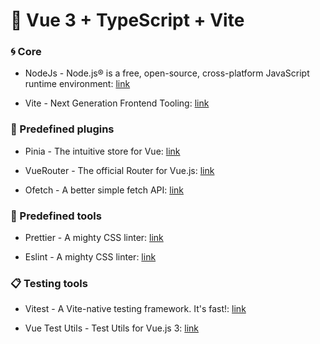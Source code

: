 # 🧩 Vue 3 + TypeScript + Vite

### 🌀 Core

- NodeJs - Node.js® is a free, open-source, cross-platform JavaScript runtime environment: [link](https://nodejs.org/)

- Vite - Next Generation Frontend Tooling: [link](https://vitejs.dev/)

### 🔋 Predefined plugins

- Pinia - The intuitive store for Vue: [link](https://pinia.vuejs.org/)

- VueRouter - The official Router for Vue.js: [link](https://router.vuejs.org/)

- Ofetch - A better simple fetch API: [link](https://github.com/unjs/ofetch)

### 🧰 Predefined tools

- Prettier - A mighty CSS linter: [link](https://prettier.io/)

- Eslint - A mighty CSS linter: [link](https://eslint.org/)

### 📋 Testing tools

- Vitest - A Vite-native testing framework. It's fast!: [link](https://vitest.dev/)

- Vue Test Utils - Test Utils for Vue.js 3: [link](https://test-utils.vuejs.org/)
